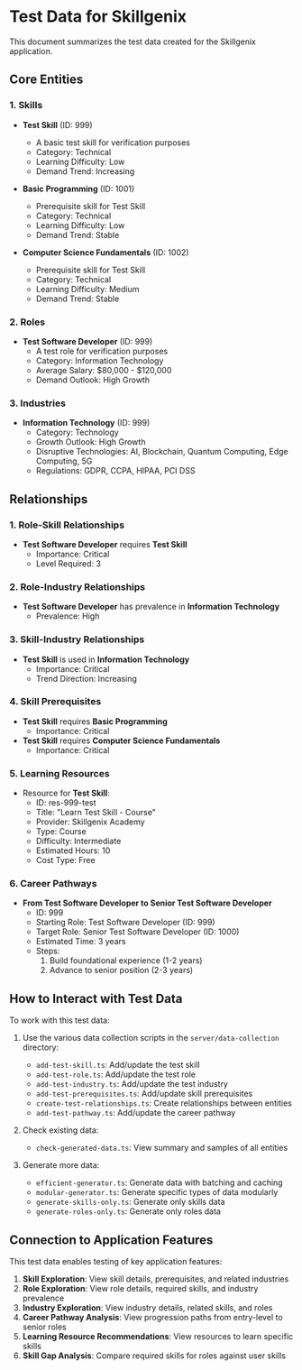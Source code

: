 # Test Data for Skillgenix

This document summarizes the test data created for the Skillgenix application.

## Core Entities

### 1. Skills
- **Test Skill** (ID: 999)
  - A basic test skill for verification purposes
  - Category: Technical
  - Learning Difficulty: Low
  - Demand Trend: Increasing

- **Basic Programming** (ID: 1001)
  - Prerequisite skill for Test Skill
  - Category: Technical
  - Learning Difficulty: Low
  - Demand Trend: Stable

- **Computer Science Fundamentals** (ID: 1002)
  - Prerequisite skill for Test Skill
  - Category: Technical
  - Learning Difficulty: Medium
  - Demand Trend: Stable

### 2. Roles
- **Test Software Developer** (ID: 999)
  - A test role for verification purposes
  - Category: Information Technology
  - Average Salary: $80,000 - $120,000
  - Demand Outlook: High Growth

### 3. Industries
- **Information Technology** (ID: 999)
  - Category: Technology
  - Growth Outlook: High Growth
  - Disruptive Technologies: AI, Blockchain, Quantum Computing, Edge Computing, 5G
  - Regulations: GDPR, CCPA, HIPAA, PCI DSS

## Relationships

### 1. Role-Skill Relationships
- **Test Software Developer** requires **Test Skill**
  - Importance: Critical
  - Level Required: 3

### 2. Role-Industry Relationships
- **Test Software Developer** has prevalence in **Information Technology**
  - Prevalence: High

### 3. Skill-Industry Relationships
- **Test Skill** is used in **Information Technology**
  - Importance: Critical
  - Trend Direction: Increasing

### 4. Skill Prerequisites
- **Test Skill** requires **Basic Programming**
  - Importance: Critical
- **Test Skill** requires **Computer Science Fundamentals**
  - Importance: Critical

### 5. Learning Resources
- Resource for **Test Skill**:
  - ID: res-999-test
  - Title: "Learn Test Skill - Course"
  - Provider: Skillgenix Academy
  - Type: Course
  - Difficulty: Intermediate
  - Estimated Hours: 10
  - Cost Type: Free

### 6. Career Pathways
- **From Test Software Developer to Senior Test Software Developer**
  - ID: 999
  - Starting Role: Test Software Developer (ID: 999)
  - Target Role: Senior Test Software Developer (ID: 1000)
  - Estimated Time: 3 years
  - Steps:
    1. Build foundational experience (1-2 years)
    2. Advance to senior position (2-3 years)

## How to Interact with Test Data

To work with this test data:

1. Use the various data collection scripts in the `server/data-collection` directory:
   - `add-test-skill.ts`: Add/update the test skill
   - `add-test-role.ts`: Add/update the test role
   - `add-test-industry.ts`: Add/update the test industry
   - `add-test-prerequisites.ts`: Add/update skill prerequisites
   - `create-test-relationships.ts`: Create relationships between entities
   - `add-test-pathway.ts`: Add/update the career pathway

2. Check existing data:
   - `check-generated-data.ts`: View summary and samples of all entities

3. Generate more data:
   - `efficient-generator.ts`: Generate data with batching and caching
   - `modular-generator.ts`: Generate specific types of data modularly
   - `generate-skills-only.ts`: Generate only skills data
   - `generate-roles-only.ts`: Generate only roles data

## Connection to Application Features

This test data enables testing of key application features:

1. **Skill Exploration**: View skill details, prerequisites, and related industries
2. **Role Exploration**: View role details, required skills, and industry prevalence
3. **Industry Exploration**: View industry details, related skills, and roles
4. **Career Pathway Analysis**: View progression paths from entry-level to senior roles
5. **Learning Resource Recommendations**: View resources to learn specific skills
6. **Skill Gap Analysis**: Compare required skills for roles against user skills